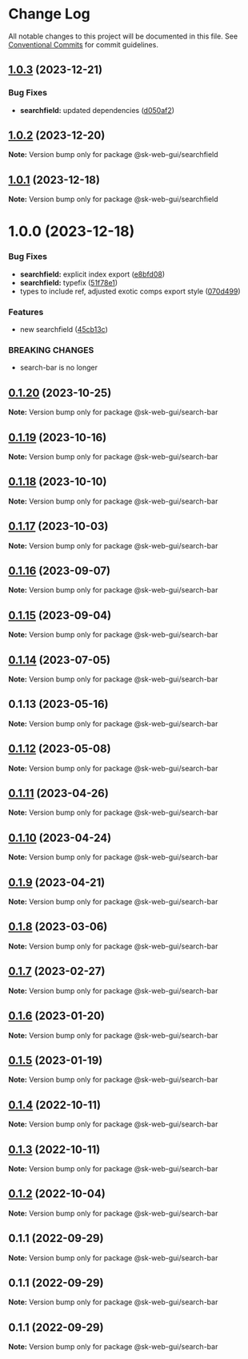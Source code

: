 # Change Log

All notable changes to this project will be documented in this file.
See [Conventional Commits](https://conventionalcommits.org) for commit guidelines.

## [1.0.3](https://github.com/Sundsvallskommun/web-shared-components/compare/@sk-web-gui/searchfield@1.0.2...@sk-web-gui/searchfield@1.0.3) (2023-12-21)

### Bug Fixes

- **searchfield:** updated dependencies ([d050af2](https://github.com/Sundsvallskommun/web-shared-components/commit/d050af2f0f3c2702d47becedf472c4b1461bc3ad))

## [1.0.2](https://github.com/Sundsvallskommun/web-shared-components/compare/@sk-web-gui/searchfield@1.0.1...@sk-web-gui/searchfield@1.0.2) (2023-12-20)

**Note:** Version bump only for package @sk-web-gui/searchfield

## [1.0.1](https://github.com/Sundsvallskommun/web-shared-components/compare/@sk-web-gui/searchfield@1.0.0...@sk-web-gui/searchfield@1.0.1) (2023-12-18)

**Note:** Version bump only for package @sk-web-gui/searchfield

# 1.0.0 (2023-12-18)

### Bug Fixes

- **searchfield:** explicit index export ([e8bfd08](https://github.com/Sundsvallskommun/web-shared-components/commit/e8bfd0854b41b04246b32aa4bfd244ca5113c21d))
- **searchfield:** typefix ([51f78e1](https://github.com/Sundsvallskommun/web-shared-components/commit/51f78e166dab517c7006274ce43d9aa518f80d42))
- types to include ref, adjusted exotic comps export style ([070d499](https://github.com/Sundsvallskommun/web-shared-components/commit/070d4990ecea5d5ce90ebdd684a381bb8ad95861))

### Features

- new searchfield ([45cb13c](https://github.com/Sundsvallskommun/web-shared-components/commit/45cb13c4c1a77d69d98ae935db1f58c5c3f45254))

### BREAKING CHANGES

- search-bar is no longer

## [0.1.20](https://github.com/Sundsvallskommun/web-shared-components/compare/@sk-web-gui/search-bar@0.1.19...@sk-web-gui/search-bar@0.1.20) (2023-10-25)

**Note:** Version bump only for package @sk-web-gui/search-bar

## [0.1.19](https://github.com/Sundsvallskommun/web-shared-components/compare/@sk-web-gui/search-bar@0.1.18...@sk-web-gui/search-bar@0.1.19) (2023-10-16)

**Note:** Version bump only for package @sk-web-gui/search-bar

## [0.1.18](https://github.com/Sundsvallskommun/web-shared-components/compare/@sk-web-gui/search-bar@0.1.17...@sk-web-gui/search-bar@0.1.18) (2023-10-10)

**Note:** Version bump only for package @sk-web-gui/search-bar

## [0.1.17](https://github.com/Sundsvallskommun/web-shared-components/compare/@sk-web-gui/search-bar@0.1.16...@sk-web-gui/search-bar@0.1.17) (2023-10-03)

**Note:** Version bump only for package @sk-web-gui/search-bar

## [0.1.16](https://github.com/Sundsvallskommun/web-shared-components/compare/@sk-web-gui/search-bar@0.1.15...@sk-web-gui/search-bar@0.1.16) (2023-09-07)

**Note:** Version bump only for package @sk-web-gui/search-bar

## [0.1.15](https://github.com/Sundsvallskommun/web-shared-components/compare/@sk-web-gui/search-bar@0.1.14...@sk-web-gui/search-bar@0.1.15) (2023-09-04)

**Note:** Version bump only for package @sk-web-gui/search-bar

## [0.1.14](https://github.com/Sundsvallskommun/web-shared-components/compare/@sk-web-gui/search-bar@0.1.13...@sk-web-gui/search-bar@0.1.14) (2023-07-05)

**Note:** Version bump only for package @sk-web-gui/search-bar

## 0.1.13 (2023-05-16)

**Note:** Version bump only for package @sk-web-gui/search-bar

## [0.1.12](https://github.com/Sundsvallskommun/web-shared-components/compare/@sk-web-gui/search-bar@0.1.11...@sk-web-gui/search-bar@0.1.12) (2023-05-08)

**Note:** Version bump only for package @sk-web-gui/search-bar

## [0.1.11](https://github.com/Sundsvallskommun/web-shared-components/compare/@sk-web-gui/search-bar@0.1.10...@sk-web-gui/search-bar@0.1.11) (2023-04-26)

**Note:** Version bump only for package @sk-web-gui/search-bar

## [0.1.10](https://github.com/Sundsvallskommun/web-shared-components/compare/@sk-web-gui/search-bar@0.1.9...@sk-web-gui/search-bar@0.1.10) (2023-04-24)

**Note:** Version bump only for package @sk-web-gui/search-bar

## [0.1.9](https://github.com/Sundsvallskommun/web-shared-components/compare/@sk-web-gui/search-bar@0.1.8...@sk-web-gui/search-bar@0.1.9) (2023-04-21)

**Note:** Version bump only for package @sk-web-gui/search-bar

## [0.1.8](https://github.com/Sundsvallskommun/web-shared-components/compare/@sk-web-gui/search-bar@0.1.7...@sk-web-gui/search-bar@0.1.8) (2023-03-06)

**Note:** Version bump only for package @sk-web-gui/search-bar

## [0.1.7](https://github.com/Sundsvallskommun/web-shared-components/compare/@sk-web-gui/search-bar@0.1.6...@sk-web-gui/search-bar@0.1.7) (2023-02-27)

**Note:** Version bump only for package @sk-web-gui/search-bar

## [0.1.6](https://github.com/Sundsvallskommun/web-shared-components/compare/@sk-web-gui/search-bar@0.1.5...@sk-web-gui/search-bar@0.1.6) (2023-01-20)

**Note:** Version bump only for package @sk-web-gui/search-bar

## [0.1.5](https://github.com/Sundsvallskommun/web-shared-components/compare/@sk-web-gui/search-bar@0.1.4...@sk-web-gui/search-bar@0.1.5) (2023-01-19)

**Note:** Version bump only for package @sk-web-gui/search-bar

## [0.1.4](https://github.com/Sundsvallskommun/web-shared-components/compare/@sk-web-gui/search-bar@0.1.3...@sk-web-gui/search-bar@0.1.4) (2022-10-11)

**Note:** Version bump only for package @sk-web-gui/search-bar

## [0.1.3](https://github.com/Sundsvallskommun/web-shared-components/compare/@sk-web-gui/search-bar@0.1.2...@sk-web-gui/search-bar@0.1.3) (2022-10-11)

**Note:** Version bump only for package @sk-web-gui/search-bar

## [0.1.2](https://github.com/Sundsvallskommun/web-shared-components/compare/@sk-web-gui/search-bar@0.1.1...@sk-web-gui/search-bar@0.1.2) (2022-10-04)

**Note:** Version bump only for package @sk-web-gui/search-bar

## 0.1.1 (2022-09-29)

**Note:** Version bump only for package @sk-web-gui/search-bar

## 0.1.1 (2022-09-29)

**Note:** Version bump only for package @sk-web-gui/search-bar

## 0.1.1 (2022-09-29)

**Note:** Version bump only for package @sk-web-gui/search-bar
